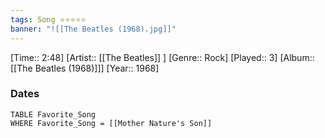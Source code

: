 ```yaml
---
tags: Song ⭐⭐⭐⭐⭐ 
banner: "![[The Beatles (1968).jpg]]"
---
```

[Time:: 2:48]
[Artist:: [[The Beatles]] ]
[Genre:: Rock]
[Played:: 3]
[Album:: [[The Beatles (1968)]]]
[Year:: 1968]
### Dates
````dataview
TABLE Favorite_Song
WHERE Favorite_Song = [[Mother Nature's Son]]
````